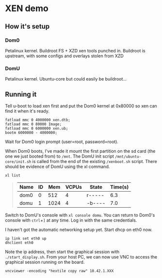 # XEN demo

## How it's setup

### Dom0
Petalinux kernel.
Buildroot FS + XZD xen tools punched in.
Buildroot is upstream, with some configs and overlays stolen from XZD

### DomU
Petalinux kernel.
Ubuntu-core but could easily be buildroot...

## Running it

Tell u-boot to load xen first and put the Dom0 kernel at 0x80000 so xen can find it when it's ready.

```
fatload mmc 0 4000000 xen.dtb;
fatload mmc 0 80000 Image;
fatload mmc 0 6000000 xen.ub;
bootm 6000000 - 4000000;
```

Wait for Dom0 login prompt (user=root, password=root).

When Dom0 boots, I've made it mount the first partition on the sd card (the one we just booted from) to `/mnt`. The DomU init script `/mnt/ubuntu-core/init.sh` is called from the end of the existing `/xenboot.sh` script. There should be evidence of DomU using the xl command.

```
xl list
```
> |Name               |ID  |Mem     |VCPUs |State    |Time(s)|
> |-------------------|----|--------|------|---------|-------|
> |dom0               |0   |512     |4     |r-----   |    6.3|
> |domu               |1   |1024    |4     |-b----   |    7.0|

Switch to DomU's console with `xl console domu`. You can return to Dom0's console with `ctrl`+`]` at any time. Log in with the same credentials.

I haven't got the automatic networking setup yet. Start dhcp on eth0 now.

```
ip link set eth0 up
dhclient eth0
```

Note the ip address, then start the graphical session with `./start_display.sh`.
From your host PC, we can now use VNC to access the graphical session running on the board.

```
vncviewer -encoding "hextile copy raw" 10.42.1.XXX
```
